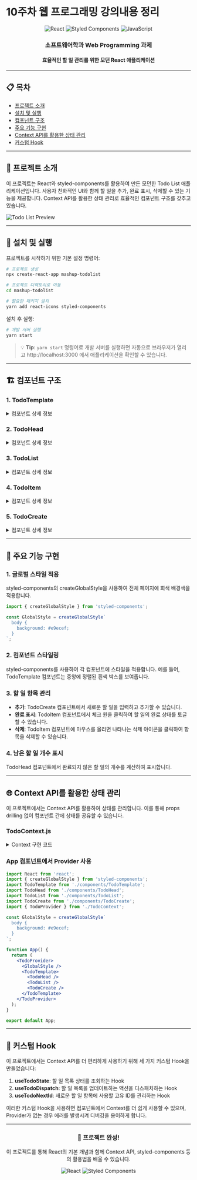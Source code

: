 # 10주차 웹 프로그래밍 강의내용 정리

<div align="center">
  
  ![React](https://img.shields.io/badge/React-61DAFB?style=for-the-badge&logo=react&logoColor=black)
  ![Styled Components](https://img.shields.io/badge/styled--components-DB7093?style=for-the-badge&logo=styled-components&logoColor=white)
  ![JavaScript](https://img.shields.io/badge/JavaScript-F7DF1E?style=for-the-badge&logo=javascript&logoColor=black)
  
  ### 소프트웨어학과 Web Programming 과제
  #### 효율적인 할 일 관리를 위한 모던 React 애플리케이션
  
</div>

---

## 📋 목차

- [프로젝트 소개](#-프로젝트-소개)
- [설치 및 실행](#-설치-및-실행)
- [컴포넌트 구조](#-컴포넌트-구조)
- [주요 기능 구현](#-주요-기능-구현)
- [Context API를 활용한 상태 관리](#-context-api를-활용한-상태-관리)
- [커스텀 Hook](#-커스텀-hook)

---

## 🌟 프로젝트 소개

이 프로젝트는 React와 styled-components를 활용하여 만든 모던한 Todo List 애플리케이션입니다. 사용자 친화적인 UI와 함께 할 일을 추가, 완료 표시, 삭제할 수 있는 기능을 제공합니다. Context API를 활용한 상태 관리로 효율적인 컴포넌트 구조를 갖추고 있습니다.

![Todo List Preview](https://via.placeholder.com/800x400?text=Todo+List+Preview)

---

## 🔧 설치 및 실행

프로젝트를 시작하기 위한 기본 설정 명령어:

```bash
# 프로젝트 생성
npx create-react-app mashup-todolist

# 프로젝트 디렉토리로 이동
cd mashup-todolist

# 필요한 패키지 설치
yarn add react-icons styled-components
```

설치 후 실행:

```bash
# 개발 서버 실행
yarn start
```

> 💡 **Tip**: `yarn start` 명령어로 개발 서버를 실행하면 자동으로 브라우저가 열리고 http://localhost:3000 에서 애플리케이션을 확인할 수 있습니다.

---

## 🏗️ 컴포넌트 구조

### 1. TodoTemplate

<details>
<summary>컴포넌트 상세 정보</summary>

투두리스트의 레이아웃을 설정하는 컴포넌트입니다. 페이지의 중앙에 그림자가 적용된 흰색 박스를 보여줍니다.

```jsx
import React from 'react';
import styled from 'styled-components';

const TodoTemplateBlock = styled.div`
  width: 512px;
  height: 768px;
  position: relative; /* 추후 박스 하단에 추가 버튼을 위치시키기 위한 설정 */
  background: white;
  border-radius: 16px;
  box-shadow: 0 0 8px 0 rgba(0, 0, 0, 0.04);
  margin: 0 auto; /* 페이지 중앙에 나타나도록 설정 */
  margin-top: 96px;
  margin-bottom: 32px;
  display: flex;
  flex-direction: column;
`;

function TodoTemplate({ children }) {
  return <TodoTemplateBlock>{children}</TodoTemplateBlock>;
}

export default TodoTemplate;
```
</details>

### 2. TodoHead

<details>
<summary>컴포넌트 상세 정보</summary>

오늘의 날짜와 요일을 보여주고, 앞으로 해야 할 일이 몇개 남았는지 보여줍니다.

```jsx
import React from 'react';
import styled from 'styled-components';
import { useTodoState } from '../TodoContext';

const TodoHeadBlock = styled.div`
  padding-top: 48px;
  padding-left: 32px;
  padding-right: 32px;
  padding-bottom: 24px;
  border-bottom: 1px solid #e9ecef;
  h1 {
    margin: 0;
    font-size: 36px;
    color: #343a40;
  }
  .day {
    margin-top: 4px;
    color: #868e96;
    font-size: 21px;
  }
  .tasks-left {
    color: #20c997;
    font-size: 18px;
    margin-top: 40px;
    font-weight: bold;
  }
`;

function TodoHead() {
  const todos = useTodoState();
  const undoneTasks = todos.filter(todo => !todo.done);
  
  return (
    <TodoHeadBlock>
      <h1>2024년 5월 17일</h1>
      <div className="day">금요일</div>
      <div className="tasks-left">할 일 {undoneTasks.length}개 남음</div>
    </TodoHeadBlock>
  );
}

export default TodoHead;
```
</details>

### 3. TodoList

<details>
<summary>컴포넌트 상세 정보</summary>

할 일에 대한 정보가 들어있는 todos 배열을 내장함수 map을 사용하여 여러 개의 TodoItem 컴포넌트를 렌더링해줍니다.

```jsx
import React from 'react';
import styled from 'styled-components';
import TodoItem from './TodoItem';
import { useTodoState } from '../TodoContext';

const TodoListBlock = styled.div`
  flex: 1;
  padding: 20px 32px;
  padding-bottom: 48px;
  overflow-y: auto;
`;

function TodoList() {
  const todos = useTodoState();
  
  return (
    <TodoListBlock>
      {todos.map(todo => (
        <TodoItem
          key={todo.id}
          id={todo.id}
          text={todo.text}
          done={todo.done}
        />
      ))}
    </TodoListBlock>
  );
}

export default TodoList;
```
</details>

### 4. TodoItem

<details>
<summary>컴포넌트 상세 정보</summary>

각 할 일에 대한 정보를 렌더링해주는 컴포넌트입니다. 좌측에 있는 원을 누르면 할 일의 완료 여부를 toggle 할 수 있습니다. 할 일이 완료됐을 땐 좌측에 체크가 나타나고 텍스트의 색상이 연해집니다. 그리고, 마우스를 올리면 휴지통 아이콘이 나타나고 이를 누르면 항목이 삭제됩니다.

```jsx
import React from 'react';
import styled, { css } from 'styled-components';
import { MdDone, MdDelete } from 'react-icons/md';
import { useTodoDispatch } from '../TodoContext';

const Remove = styled.div`
  display: flex;
  align-items: center;
  justify-content: center;
  color: #dee2e6;
  font-size: 24px;
  cursor: pointer;
  &:hover {
    color: #ff6b6b;
  }
  display: none;
`;

const TodoItemBlock = styled.div`
  display: flex;
  align-items: center;
  padding-top: 12px;
  padding-bottom: 12px;
  &:hover {
    ${Remove} {
      display: initial;
    }
  }
`;

const CheckCircle = styled.div`
  width: 32px;
  height: 32px;
  border-radius: 16px;
  border: 1px solid #ced4da;
  font-size: 24px;
  display: flex;
  align-items: center;
  justify-content: center;
  margin-right: 20px;
  cursor: pointer;
  ${props =>
    props.done &&
    css`
      border: 1px solid #38d9a9;
      color: #38d9a9;
    `}
`;

const Text = styled.div`
  flex: 1;
  font-size: 21px;
  color: #495057;
  ${props =>
    props.done &&
    css`
      color: #ced4da;
    `}
`;

function TodoItem({ id, done, text }) {
  const dispatch = useTodoDispatch();
  
  const onToggle = () => dispatch({ type: 'TOGGLE', id });
  const onRemove = () => dispatch({ type: 'REMOVE', id });
  
  return (
    <TodoItemBlock>
      <CheckCircle done={done} onClick={onToggle}>
        {done && <MdDone />}
      </CheckCircle>
      <Text done={done}>{text}</Text>
      <Remove onClick={onRemove}>
        <MdDelete />
      </Remove>
    </TodoItemBlock>
  );
}

export default TodoItem;
```
</details>

### 5. TodoCreate

<details>
<summary>컴포넌트 상세 정보</summary>

새로운 할 일을 등록할 수 있게 해주는 컴포넌트입니다. TodoTemplate의 하단부에 초록색 원 버튼을 렌더링해주고, 이를 클릭하면 할 일을 입력할 수 있는 폼이 나타납니다. 버튼을 다시 누르면 폼이 사라집니다.

```jsx
import React, { useState } from 'react';
import styled, { css } from 'styled-components';
import { MdAdd } from 'react-icons/md';
import { useTodoDispatch, useTodoNextId } from '../TodoContext';

const CircleButton = styled.button`
  background: #38d9a9;
  &:hover {
    background: #63e6be;
  }
  &:active {
    background: #20c997;
  }
  z-index: 5;
  cursor: pointer;
  width: 80px;
  height: 80px;
  display: block;
  align-items: center;
  justify-content: center;
  font-size: 60px;
  position: absolute;
  left: 50%;
  bottom: 0px;
  transform: translate(-50%, 50%);
  color: white;
  border-radius: 50%;
  border: none;
  outline: none;
  display: flex;
  align-items: center;
  justify-content: center;
  transition: 0.125s all ease-in;
  ${props =>
    props.open &&
    css`
      background: #ff6b6b;
      &:hover {
        background: #ff8787;
      }
      &:active {
        background: #fa5252;
      }
      transform: translate(-50%, 50%) rotate(45deg);
    `}
`;

const InsertFormPositioner = styled.div`
  width: 100%;
  bottom: 0;
  left: 0;
  position: absolute;
`;

const InsertForm = styled.form`
  background: #f8f9fa;
  padding-left: 32px;
  padding-top: 32px;
  padding-right: 32px;
  padding-bottom: 72px;
  border-bottom-left-radius: 16px;
  border-bottom-right-radius: 16px;
  border-top: 1px solid #e9ecef;
`;

const Input = styled.input`
  padding: 12px;
  border-radius: 4px;
  border: 1px solid #dee2e6;
  width: 100%;
  outline: none;
  font-size: 18px;
  box-sizing: border-box;
`;

function TodoCreate() {
  const [open, setOpen] = useState(false);
  const [value, setValue] = useState('');
  
  const dispatch = useTodoDispatch();
  const nextId = useTodoNextId();
  
  const onToggle = () => setOpen(!open);
  const onChange = e => setValue(e.target.value);
  const onSubmit = e => {
    e.preventDefault();
    dispatch({
      type: 'CREATE',
      todo: {
        id: nextId.current,
        text: value,
        done: false
      }
    });
    setValue('');
    setOpen(false);
    nextId.current += 1;
  };
  
  return (
    <>
      {open && (
        <InsertFormPositioner>
          <InsertForm onSubmit={onSubmit}>
            <Input 
              autoFocus 
              placeholder="할 일을 입력 후, Enter 를 누르세요" 
              onChange={onChange}
              value={value}
            />
          </InsertForm>
        </InsertFormPositioner>
      )}
      <CircleButton onClick={onToggle} open={open}>
        <MdAdd />
      </CircleButton>
    </>
  );
}

export default TodoCreate;
```
</details>

---

## 🔄 주요 기능 구현

### 1. 글로벌 스타일 적용

styled-components의 createGlobalStyle을 사용하여 전체 페이지에 회색 배경색을 적용합니다.

```jsx
import { createGlobalStyle } from 'styled-components';

const GlobalStyle = createGlobalStyle`
  body {
    background: #e9ecef;
  }
`;
```

### 2. 컴포넌트 스타일링

styled-components를 사용하여 각 컴포넌트에 스타일을 적용합니다. 예를 들어, TodoTemplate 컴포넌트는 중앙에 정렬된 흰색 박스를 보여줍니다.

### 3. 할 일 항목 관리

- **추가**: TodoCreate 컴포넌트에서 새로운 할 일을 입력하고 추가할 수 있습니다.
- **완료 표시**: TodoItem 컴포넌트에서 체크 원을 클릭하여 할 일의 완료 상태를 토글할 수 있습니다.
- **삭제**: TodoItem 컴포넌트에 마우스를 올리면 나타나는 삭제 아이콘을 클릭하여 항목을 삭제할 수 있습니다.

### 4. 남은 할 일 개수 표시

TodoHead 컴포넌트에서 완료되지 않은 할 일의 개수를 계산하여 표시합니다.

---

## 🌐 Context API를 활용한 상태 관리

이 프로젝트에서는 Context API를 활용하여 상태를 관리합니다. 이를 통해 props drilling 없이 컴포넌트 간에 상태를 공유할 수 있습니다.

### TodoContext.js

<details>
<summary>Context 구현 코드</summary>

```jsx
import React, { useReducer, createContext, useContext, useRef } from 'react';

// 초기 상태
const initialTodos = [
  {
    id: 1,
    text: '프로젝트 생성하기',
    done: true
  },
  {
    id: 2,
    text: '컴포넌트 스타일링하기',
    done: true
  },
  {
    id: 3,
    text: 'Context 만들기',
    done: false
  },
  {
    id: 4,
    text: '기능 구현하기',
    done: false
  }
];

// 리듀서 함수
function todoReducer(state, action) {
  switch (action.type) {
    case 'CREATE':
      return state.concat(action.todo);
    case 'TOGGLE':
      return state.map(todo =>
        todo.id === action.id ? { ...todo, done: !todo.done } : todo
      );
    case 'REMOVE':
      return state.filter(todo => todo.id !== action.id);
    default:
      throw new Error(`Unhandled action type: ${action.type}`);
  }
}

// Context 생성
const TodoStateContext = createContext();
const TodoDispatchContext = createContext();
const TodoNextIdContext = createContext();

// Provider 컴포넌트
export function TodoProvider({ children }) {
  const [state, dispatch] = useReducer(todoReducer, initialTodos);
  const nextId = useRef(5);
  
  return (
    <TodoStateContext.Provider value={state}>
      <TodoDispatchContext.Provider value={dispatch}>
        <TodoNextIdContext.Provider value={nextId}>
          {children}
        </TodoNextIdContext.Provider>
      </TodoDispatchContext.Provider>
    </TodoStateContext.Provider>
  );
}

// 커스텀 Hook
export function useTodoState() {
  const context = useContext(TodoStateContext);
  if (!context) {
    throw new Error('Cannot find TodoProvider');
  }
  return context;
}

export function useTodoDispatch() {
  const context = useContext(TodoDispatchContext);
  if (!context) {
    throw new Error('Cannot find TodoProvider');
  }
  return context;
}

export function useTodoNextId() {
  const context = useContext(TodoNextIdContext);
  if (!context) {
    throw new Error('Cannot find TodoProvider');
  }
  return context;
}
```
</details>

### App 컴포넌트에서 Provider 사용

```jsx
import React from 'react';
import { createGlobalStyle } from 'styled-components';
import TodoTemplate from './components/TodoTemplate';
import TodoHead from './components/TodoHead';
import TodoList from './components/TodoList';
import TodoCreate from './components/TodoCreate';
import { TodoProvider } from './TodoContext';

const GlobalStyle = createGlobalStyle`
  body {
    background: #e9ecef;
  }
`;

function App() {
  return (
    <TodoProvider>
      <GlobalStyle />
      <TodoTemplate>
        <TodoHead />
        <TodoList />
        <TodoCreate />
      </TodoTemplate>
    </TodoProvider>
  );
}

export default App;
```

---

## 🧩 커스텀 Hook

이 프로젝트에서는 Context API를 더 편리하게 사용하기 위해 세 가지 커스텀 Hook을 만들었습니다:

1. **useTodoState**: 할 일 목록 상태를 조회하는 Hook
2. **useTodoDispatch**: 할 일 목록을 업데이트하는 액션을 디스패치하는 Hook
3. **useTodoNextId**: 새로운 할 일 항목에 사용할 고유 ID를 관리하는 Hook

이러한 커스텀 Hook을 사용하면 컴포넌트에서 Context를 더 쉽게 사용할 수 있으며, Provider가 없는 경우 에러를 발생시켜 디버깅을 용이하게 합니다.

---

<div align="center">
  
  ### 🎉 프로젝트 완성!
  
  이 프로젝트를 통해 React의 기본 개념과 함께 Context API, styled-components 등의 활용법을 배울 수 있습니다.
  
  ![React](https://img.shields.io/badge/React-61DAFB?style=for-the-badge&logo=react&logoColor=black)
  ![Styled Components](https://img.shields.io/badge/styled--components-DB7093?style=for-the-badge&logo=styled-components&logoColor=white)
  
</div>

